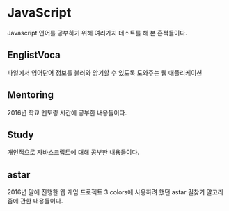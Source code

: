 # JavaScript

Javascript 언어를 공부하기 위해 여러가지 테스트를 해 본 흔적들이다.

## EnglistVoca
파일에서 영어단어 정보를 불러와 암기할 수 있도록 도와주는 웹 애플리케이션

## Mentoring
2016년 학교 멘토링 시간에 공부한 내용들이다.

## Study
개인적으로 자바스크립트에 대해 공부한 내용들이다.

## astar
2016년 말에 진행한 웹 게임 프로젝트 3 colors에 사용하려 했던 astar 길찾기 알고리즘에 관한 내용들이다.
